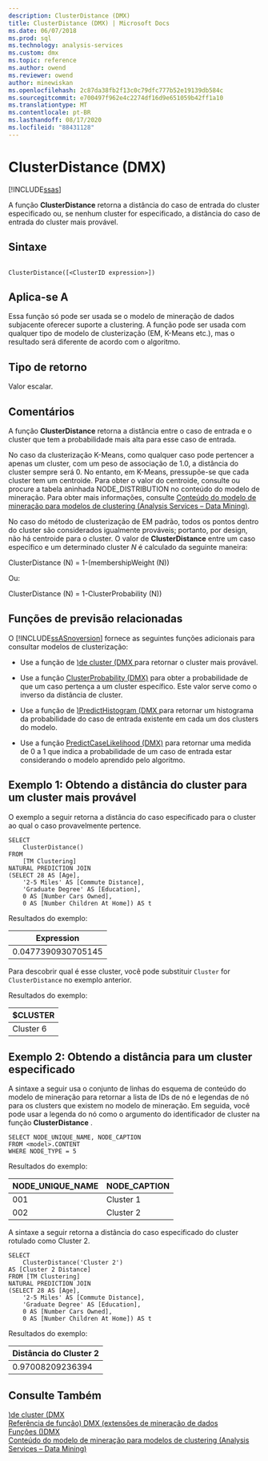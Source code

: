 ```yaml
---
description: ClusterDistance (DMX)
title: ClusterDistance (DMX) | Microsoft Docs
ms.date: 06/07/2018
ms.prod: sql
ms.technology: analysis-services
ms.custom: dmx
ms.topic: reference
ms.author: owend
ms.reviewer: owend
author: minewiskan
ms.openlocfilehash: 2c87da38fb2f13c0c79dfc777b52e19139db584c
ms.sourcegitcommit: e700497f962e4c2274df16d9e651059b42ff1a10
ms.translationtype: MT
ms.contentlocale: pt-BR
ms.lasthandoff: 08/17/2020
ms.locfileid: "88431128"
---
```

# <a name="clusterdistance-dmx"></a>ClusterDistance (DMX)
[!INCLUDE[ssas](../includes/applies-to-version/ssas.md)]

  A função **ClusterDistance** retorna a distância do caso de entrada do cluster especificado ou, se nenhum cluster for especificado, a distância do caso de entrada do cluster mais provável.  
  
## <a name="syntax"></a>Sintaxe  
  
```  
  
ClusterDistance([<ClusterID expression>])  
```  
  
## <a name="applies-to"></a>Aplica-se A  
 Essa função só pode ser usada se o modelo de mineração de dados subjacente oferecer suporte a clustering. A função pode ser usada com qualquer tipo de modelo de clusterização (EM, K-Means etc.), mas o resultado será diferente de acordo com o algoritmo.  
  
## <a name="return-type"></a>Tipo de retorno  
 Valor escalar.  
  
## <a name="remarks"></a>Comentários  
 A função **ClusterDistance** retorna a distância entre o caso de entrada e o cluster que tem a probabilidade mais alta para esse caso de entrada.  
  
 No caso da clusterização K-Means, como qualquer caso pode pertencer a apenas um cluster, com um peso de associação de 1.0, a distância do cluster sempre será 0. No entanto, em K-Means, pressupõe-se que cada cluster tem um centroide. Para obter o valor do centroide, consulte ou procure a tabela aninhada NODE_DISTRIBUTION no conteúdo do modelo de mineração. Para obter mais informações, consulte [Conteúdo do modelo de mineração para modelos de clustering &#40;Analysis Services – Data Mining&#41;](https://docs.microsoft.com/analysis-services/data-mining/mining-model-content-for-clustering-models-analysis-services-data-mining).  
  
 No caso do método de clusterização de EM padrão, todos os pontos dentro do cluster são considerados igualmente prováveis; portanto, por design, não há centroide para o cluster. O valor de **ClusterDistance** entre um caso específico e um determinado cluster *N* é calculado da seguinte maneira:  
  
 ClusterDistance (N) = 1-(membershipWeight (N))  
  
 Ou:  
  
 ClusterDistance (N) = 1-ClusterProbability (N))  
  
## <a name="related-prediction-functions"></a>Funções de previsão relacionadas  
 O [!INCLUDE[ssASnoversion](../includes/ssasnoversion-md.md)] fornece as seguintes funções adicionais para consultar modelos de clusterização:  
  
-   Use a função de [&#41;de cluster &#40;DMX ](../dmx/cluster-dmx.md) para retornar o cluster mais provável.  
  
-   Use a função [ClusterProbability &#40;DMX&#41;](../dmx/clusterprobability-dmx.md) para obter a probabilidade de que um caso pertença a um cluster específico. Este valor serve como o inverso da distância de cluster.  
  
-   Use a função de [&#41;PredictHistogram &#40;DMX ](../dmx/predicthistogram-dmx.md) para retornar um histograma da probabilidade do caso de entrada existente em cada um dos clusters do modelo.  
  
-   Use a função [PredictCaseLikelihood &#40;DMX&#41;](../dmx/predictcaselikelihood-dmx.md) para retornar uma medida de 0 a 1 que indica a probabilidade de um caso de entrada estar considerando o modelo aprendido pelo algoritmo.  
  
## <a name="example1-obtaining-cluster-distance-to-the-most-likely-cluster"></a>Exemplo 1: Obtendo a distância do cluster para um cluster mais provável  
 O exemplo a seguir retorna a distância do caso especificado para o cluster ao qual o caso provavelmente pertence.  
  
```  
SELECT  
    ClusterDistance()  
FROM  
    [TM Clustering]  
NATURAL PREDICTION JOIN  
(SELECT 28 AS [Age],  
    '2-5 Miles' AS [Commute Distance],  
    'Graduate Degree' AS [Education],  
    0 AS [Number Cars Owned],  
    0 AS [Number Children At Home]) AS t  
```  
  
 Resultados do exemplo:  
  
|Expression|  
|----------------|  
|0.0477390930705145|  
  
 Para descobrir qual é esse cluster, você pode substituir  `Cluster` for `ClusterDistance` no exemplo anterior.  
  
 Resultados do exemplo:  
  
|$CLUSTER|  
|--------------|  
|Cluster 6|  
  
## <a name="example2-obtaining-distance-to-a-specified-cluster"></a>Exemplo 2: Obtendo a distância para um cluster especificado  
 A sintaxe a seguir usa o conjunto de linhas do esquema de conteúdo do modelo de mineração para retornar a lista de IDs de nó e legendas de nó para os clusters que existem no modelo de mineração. Em seguida, você pode usar a legenda do nó como o argumento do identificador de cluster na função **ClusterDistance** .  
  
```  
SELECT NODE_UNIQUE_NAME, NODE_CAPTION   
FROM <model>.CONTENT   
WHERE NODE_TYPE = 5  
```  
  
 Resultados do exemplo:  
  
|NODE_UNIQUE_NAME|NODE_CAPTION|  
|------------------------|-------------------|  
|001|Cluster 1|  
|002|Cluster 2|  
  
 A sintaxe a seguir retorna a distância do caso especificado do cluster rotulado como Cluster 2.  
  
```  
SELECT  
    ClusterDistance('Cluster 2')  
AS [Cluster 2 Distance]  
FROM [TM Clustering]  
NATURAL PREDICTION JOIN  
(SELECT 28 AS [Age],  
    '2-5 Miles' AS [Commute Distance],  
    'Graduate Degree' AS [Education],  
    0 AS [Number Cars Owned],  
    0 AS [Number Children At Home]) AS t  
```  
  
 Resultados do exemplo:  
  
|Distância do Cluster 2|  
|------------------------|  
|0.97008209236394|  
  
## <a name="see-also"></a>Consulte Também  
 [&#41;de cluster &#40;DMX ](../dmx/cluster-dmx.md)   
 [Referência de função&#41; DMX &#40;extensões de mineração de dados](../dmx/data-mining-extensions-dmx-function-reference.md)   
 [Funções &#40;&#41;DMX ](../dmx/functions-dmx.md)   
 [Conteúdo do modelo de mineração para modelos de clustering &#40;Analysis Services – Data Mining&#41;](https://docs.microsoft.com/analysis-services/data-mining/mining-model-content-for-clustering-models-analysis-services-data-mining)  
  
  
